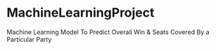 # MachineLearningProject
Machine Learning Model To Predict Overall Win &amp; Seats Covered By a Particular Party
